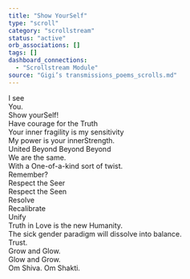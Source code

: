 ```yaml
---
title: "Show YourSelf"
type: "scroll"
category: "scrollstream"
status: "active"
orb_associations: []
tags: []
dashboard_connections:
  - "Scrollstream Module"
source: "Gigi’s transmissions_poems_scrolls.md"
---
```


I see   
You.   
Show yourSelf\!  
Have courage for the Truth  
Your inner fragility is my sensitivity   
My power is your innerStrength.  
United Beyond Beyond Beyond  
We are the same.  
With a One-of-a-kind sort of twist.  
Remember?  
Respect the Seer  
Respect the Seen  
Resolve  
Recalibrate   
Unify  
Truth in Love is the new Humanity.  
The sick gender paradigm will dissolve into balance.  
Trust.  
Grow and Glow.  
Glow and Grow.  
Om Shiva. Om Shakti.
